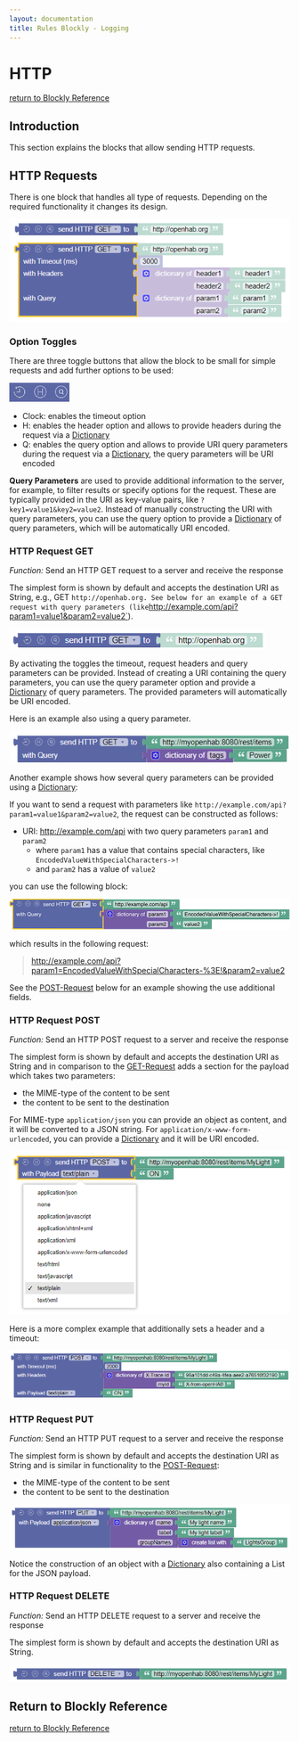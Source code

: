 ```yaml
---
layout: documentation
title: Rules Blockly - Logging
---
```

<!-- markdownlint-disable MD036 -->

# HTTP

[return to Blockly Reference](index.html#http)

## Introduction

This section explains the blocks that allow sending HTTP requests.

## HTTP Requests

There is one block that handles all type of requests.
Depending on the required functionality it changes its design.

![http-overview](../images/blockly/blockly-http-overview.png)

### Option Toggles

There are three toggle buttons that allow the block to be small for simple requests and add further options to be used:

![http-toggle](../images/blockly/blockly-http-toggles.png)

- Clock: enables the timeout option
- H: enables the header option and allows to provide headers during the request via a [Dictionary](rules-blockly-standard-ext.md#dictionary-for-managing-key--value-pairs)
- Q: enables the query option and allows to provide URI query parameters during the request via a [Dictionary](rules-blockly-standard-ext.md#dictionary-for-managing-key--value-pairs), the query parameters will be URI encoded

**Query Parameters** are used to provide additional information to the server, for example, to filter results or specify options for the request.
These are typically provided in the URI as key-value pairs, like `?key1=value1&key2=value2`.
Instead of manually constructing the URI with query parameters, you can use the query option to provide a [Dictionary](rules-blockly-standard-ext.md#dictionary-for-managing-key--value-pairs) of query parameters, which will be automatically URI encoded.

### HTTP Request GET

_Function:_ Send an HTTP GET request to a server and receive the response

The simplest form is shown by default and accepts the destination URI as String, e.g., GET `http://openhab.org.
See below for an example of a GET request with query parameters (like`<http://example.com/api?param1=value1&param2=value2`>).

![http-get-simple](../images/blockly/blockly-http-get-simple.png)

By activating the toggles the timeout, request headers and query parameters can be provided.
Instead of creating a URI containing the query parameters, you can use the query parameter option and provide a [Dictionary](rules-blockly-standard-ext.md#dictionary-for-managing-key--value-pairs) of query parameters.
The provided parameters will automatically be URI encoded.

Here is an example also using a query parameter.

![http-get-complex](../images/blockly/blockly-http-get-complex.png)

Another example shows how several query parameters can be provided using a [Dictionary](rules-blockly-standard-ext.md#dictionary-for-managing-key--value-pairs):

If you want to send a request with parameters like `http://example.com/api?param1=value1&param2=value2`, the request can be constructed as follows:

- URI: <http://example.com/api> with two query parameters `param1` and `param2`
  - where `param1` has a value that contains special characters, like `EncodedValueWithSpecialCharacters->!`
  - and `param2` has a value of `value2`

you can use the following block:

![blockly-http-get-params.png](../images/blockly/blockly-http-get-params.png)

which results in the following request:

> <http://example.com/api?param1=EncodedValueWithSpecialCharacters-%3E!&param2=value2>

See the [POST-Request](#http-request-post) below for an example showing the use additional fields.

### HTTP Request POST

_Function:_ Send an HTTP POST request to a server and receive the response

The simplest form is shown by default and accepts the destination URI as String and in comparison to the [GET-Request](#http-request-get) adds a section for the payload which takes two parameters:

- the MIME-type of the content to be sent
- the content to be sent to the destination

For MIME-type `application/json` you can provide an object as content, and it will be converted to a JSON string.
For `application/x-www-form-urlencoded`, you can provide a [Dictionary](rules-blockly-standard-ext.md#dictionary-for-managing-key--value-pairs) and it will be URI encoded.

![http-post-simple](../images/blockly/blockly-http-post-simple.png)

Here is a more complex example that additionally sets a header and a timeout:

![http-post-complex](../images/blockly/blockly-http-post-complex.png)

### HTTP Request PUT

_Function:_ Send an HTTP PUT request to a server and receive the response

The simplest form is shown by default and accepts the destination URI as String and is similar in functionality to the [POST-Request](#http-request-post):

- the MIME-type of the content to be sent
- the content to be sent to the destination

![http-put-simple](../images/blockly/blockly-http-put-simple.png)

Notice the construction of an object with a [Dictionary](rules-blockly-standard-ext.md#dictionary-for-managing-key--value-pairs) also containing a List for the JSON payload.

### HTTP Request DELETE

_Function:_ Send an HTTP DELETE request to a server and receive the response

The simplest form is shown by default and accepts the destination URI as String.

![http-delete-simple](../images/blockly/blockly-http-delete-simple.png)

## Return to Blockly Reference

[return to Blockly Reference](index.html#http)
